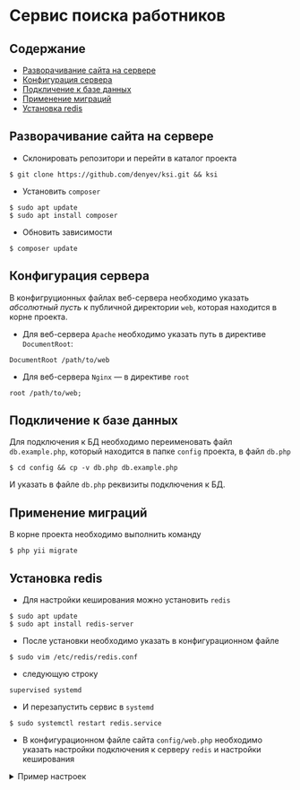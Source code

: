 # Сервис поиска работников

## Содержание

* [Разворачивание сайта на сервере](#разворачивание-сайта-на-сервере)
* [Конфигурация сервера](#конфигурация-сервера)
* [Подкличение к базе данных](#подкличение-к-базе-данных)
* [Применение миграций](#применение-миграций)
* [Установка redis](#установка-redis)

## Разворачивание сайта на сервере

* Склонировать репозитори и перейти в каталог проекта

```
$ git clone https://github.com/denyev/ksi.git && ksi
```

* Установить `composer`

```
$ sudo apt update
$ sudo apt install composer
```

* Обновить зависимости

```
$ composer update
```

## Конфигурация сервера

В конфигруционных файлах веб-сервера необходимо указать _абсолютный пусть_ к публичной директории `web`, которая находится в корне проекта.

* Для веб-сервера `Apache` необходимо указать путь в директиве `DocumentRoot`:

```apacheconfig
DocumentRoot /path/to/web
```

* Для веб-сервера `Nginx` — в директиве `root`

```
root /path/to/web;
```

## Подкличение к базе данных

Для подключения к БД необходимо переименовать файл `db.example.php`, который находится в папке `config` проекта, в файл `db.php`

```
$ cd config && cp -v db.php db.example.php
```

И указать в файле `db.php` реквизиты подключения к БД.

## Применение миграций

В корне проекта необходимо выполнить команду

```
$ php yii migrate
```

## Установка redis

* Для настройки кеширования можно установить `redis`

```
$ sudo apt update
$ sudo apt install redis-server
```

* После установки необходимо указать в конфигурационном файле

```
$ sudo vim /etc/redis/redis.conf
```

* следующую строку
 
```
supervised systemd
```

* И перезапустить сервис в `systemd`
  
```
$ sudo systemctl restart redis.service
```

* В конфигурационном файле сайта `config/web.php` необходимо указать настройки подключения к серверу `redis` и настройки кеширования

<details>
<summary>Пример настроек</summary>
```
'redis' => [
    'class' => 'yii\redis\Connection',
    'hostname' => 'localhost',
    'port' => 6379,
    'database' => 0,
],
'session' => [
    'class' => 'yii\redis\Session',
],
'cache' => [
    'class' => 'yii\redis\Cache',
],
```
</details>
















